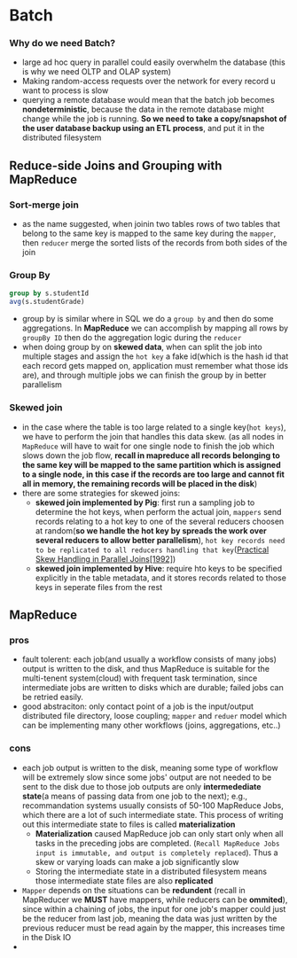 # Batch
### Why do we need Batch?
- large ad hoc query in parallel could easily overwhelm the database (this is why we need OLTP and OLAP system)
- Making random-access requests over the network for every record u want to process is slow
- querying a remote database would mean that the batch job becomes **nondeterministic**, because the data in the remote database might change while the job is running. **So we need to take a copy/snapshot of the user database backup using an ETL process**, and put it in the distributed filesystem

## Reduce-side Joins and Grouping with MapReduce
### Sort-merge join
- as the name suggested, when joinin two tables rows of two tables that belong to the same key is mapped to the same key during the `mapper`, then `reducer` merge the sorted lists of the records from both sides of the join
### Group By
```sql
group by s.studentId
avg(s.studentGrade)
```
- group by is similar where in SQL we do a `group by` and then do some aggregations. In **MapReduce** we can accomplish by mapping all rows by `groupBy ID` then do the aggregation logic during the `reducer`
- when doing group by on **skewed data**, when can split the job into multiple stages and assign the `hot key` a fake id(which is the hash id that each record gets mapped on, application must remember what those ids are), and through multiple jobs we can finish the group by in better parallelism
### Skewed join
- in the case where the table is too large related to a single key(`hot keys`), we have to perform the join that handles this data skew. (as all nodes in `MapReduce` will have to wait for one single node to finish the job which slows down the job flow, **recall in mapreduce all records belonging to the same key will be mapped to the same partition which is assigned to a single node, in this case if the records are too large and cannot fit all in memory, the remaining records will be placed in the disk**)
- there are some strategies for skewed joins:
  - **skewed join implemented by Pig**: first run a sampling job to determine the hot keys, when perform the actual join, `mappers` send records relating to a hot key to one of the several reducers choosen at random(**so we handle the hot key by spreads the work over several reducers to allow better parallelism**), `hot key records need to be replicated to all reducers handling that key`([Practical Skew Handling in Parallel Joins[1992]](http://www.vldb.org/conf/1992/P027.PDF)) 
  - **skewed join implemented by Hive**: require hto keys to be specified explicitly in the table metadata, and it stores records related to those keys in seperate files from the rest

## MapReduce
### pros
- fault tolerent: each job(and usually a workflow consists of many jobs) output is written to the disk, and thus MapReduce is suitable for the multi-tenent system(cloud) with frequent task termination, since intermediate jobs are written to disks which are durable; failed jobs can be retried easily.
- good abstraciton: only contact point of a job is the input/output distributed file directory, loose coupling; `mapper` and `reduer` model which can be implementing many other workflows (joins, aggregations, etc..)
### cons
- each job output is written to the disk, meaning some type of workflow will be extremely slow since some jobs' output are not needed to be sent to the disk due to those job outputs are only **intermedediate state**(a means of passing data from one job to the next); e.g., recommandation systems usually consists of 50-100 MapReduce Jobs, which there are a lot of such intermediate state. This process of writing out this intermediate state to files is called **materialization**
  - **Materialization** caused MapReduce job can only start only when all tasks in the preceding jobs are completed. (`Recall MapReduce Jobs input is immutable, and output is completely replaced`). Thus a skew or varying loads can make a job significantly slow
  - Storing the intermediate state in a distributed filesystem means those intermediate state files are also **replicated**
- `Mapper` depends on the situations can be **redundent** (recall in MapReducer we **MUST** have mappers, while reducers can be **ommited**), since within a chaining of jobs, the input for one job's mapper could just be the reducer from last job, meaning the data was just written by the previous reducer must be read again by the mapper, this increases time in the Disk IO
- 